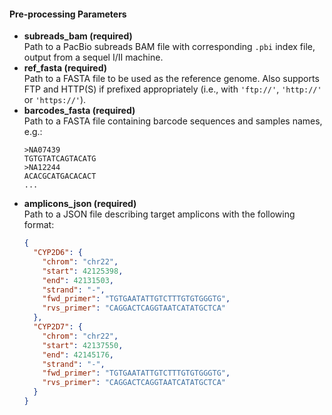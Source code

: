 #### Pre-processing Parameters

* **subreads_bam (required)**  
  Path to a PacBio subreads BAM file with corresponding `.pbi` index file, output from a sequel I/II machine.
* **ref_fasta (required)**  
  Path to a FASTA file to be used as the reference genome. Also supports FTP and HTTP(S) if prefixed appropriately (i.e., with `'ftp://'`, `'http://'` or `'https://'`). 
* **barcodes_fasta (required)**  
  Path to a FASTA file containing barcode sequences and samples names, e.g.:
  ```
  >NA07439
  TGTGTATCAGTACATG
  >NA12244
  ACACGCATGACACACT
  ...
  ```
* **amplicons_json (required)**  
  Path to a JSON file describing target amplicons with the following format:
  ```JSON
  {
    "CYP2D6": {
      "chrom": "chr22",
      "start": 42125398,
      "end": 42131503,
      "strand": "-",
      "fwd_primer": "TGTGAATATTGTCTTTGTGTGGGTG",
      "rvs_primer": "CAGGACTCAGGTAATCATATGCTCA"
    },
    "CYP2D7": {
      "chrom": "chr22",
      "start": 42137550,
      "end": 42145176,
      "strand": "-",
      "fwd_primer": "TGTGAATATTGTCTTTGTGTGGGTG",
      "rvs_primer": "CAGGACTCAGGTAATCATATGCTCA"
    }
  }
  ```